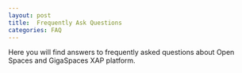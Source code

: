 ```yaml
---
layout: post
title:  Frequently Ask Questions
categories: FAQ
---
```


Here you will find answers to frequently asked questions about Open Spaces and GigaSpaces XAP platform.
